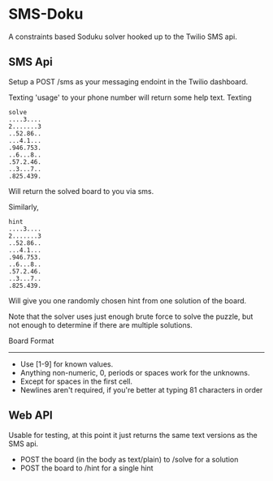 SMS-Doku
===

A constraints based Soduku solver hooked up to the Twilio SMS api. 

SMS Api
---
Setup a POST /sms as your messaging endoint in the Twilio dashboard. 

Texting 'usage' to your phone number will return some help text. 
Texting
```
solve
....3....
2.......3
..52.86..
...4.1...
.946.753.
..6...8..
.57.2.46.
..3...7..
.825.439.
```

Will return the solved board to you via sms. 

Similarly, 
```
hint
....3....
2.......3
..52.86..
...4.1...
.946.753.
..6...8..
.57.2.46.
..3...7..
.825.439.
```

Will give you one randomly chosen hint from one solution of the board. 

Note that the solver uses just enough brute force to solve the puzzle,
but not enough to determine if there are multiple solutions.

Board Format
***

*  Use [1-9] for known values.
*  Anything non-numeric, 0, periods or spaces work for the unknowns. 
*  Except for spaces in the first cell. 
*  Newlines aren't required, if you're better at typing 81 characters in order

Web API 
--- 
Usable for testing, at this point it just returns the same
text versions as the SMS api.

*  POST the board (in the body as text/plain) to /solve for a solution
*  POST the board to /hint for a single hint


 